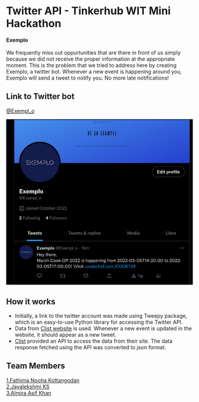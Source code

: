# Twitter API - Tinkerhub WIT Mini Hackathon
**Exemplo**<br><br>
We frequently miss out oppurtunities that are there in front of us simply because we did not receive the proper information at the appropriate moment. This is the problem that we tried to address here by creating Exemplo, a twitter bot. Whenever a new event is happening around you, Exemplo will send a tweet to notify you. No more late notifications!

## Link to Twitter bot
[@Exempl_o](https://twitter.com/Exempl_o)

<img src="/twitter.png" alt="Just a screenshot of the twitter account:)" title="Exemplo">

## How it works
* Initially, a link to the twitter account was made using Tweepy package, which is an easy-to-use Python library for accessing the Twitter API.
* Data from [Clist website](https://clist.by/) is used. Whenever a new event is updated in the website, it should appear as a new tweet. 
* [Clist](https://clist.by/) provided an API to access the data from their site. The data response fetched using the API was converted to json format.

## Team Members
[1.Fathima Nooha Kottangodan](https://github.com/nooha01)   
[2.Jayalekshmi KS](https://github.com/jayalekshmiks112)   
[3.Almira Asif Khan](https://github.com/AlmiraKhan)   
